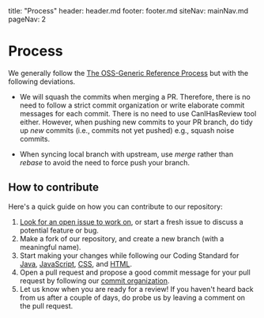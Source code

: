 <frontmatter>
  title: "Process"
  header: header.md
  footer: footer.md
  siteNav: mainNav.md
  pageNav: 2
</frontmatter>

# Process

We generally follow the  [The OSS-Generic Reference Process](https://oss-generic.github.io/process/) but with the following deviations.

* We will squash the commits when merging a PR. Therefore, there is no need to follow a strict commit organization or write elaborate commit messages for each commit. There is no need to use CanIHasReview tool either. However, when pushing new commits to your PR branch, do tidy up _new_ commits (i.e., commits not yet pushed) e.g., squash noise commits.

* When syncing local branch with upstream, use _merge_ rather than _rebase_ to avoid the need to force push your branch.

## How to contribute
Here's a quick guide on how you can contribute to our repository:
1. [Look for an open issue to work on](https://github.com/reposense/RepoSense/issues), or start a fresh issue to discuss a potential feature or bug.
2. Make a fork of our repository, and create a new branch (with a meaningful name).
3. Start making your changes while following our Coding Standard for
[Java](https://oss-generic.github.io/process/codingStandards/CodingStandard-Java.html),
[JavaScript](https://docs.google.com/document/d/1gZ6WG6HBTJYHAtVkz9kzi_SUuzfXqzO-SvFnLuag2xM/pub?embedded=true),
[CSS](https://oss-generic.github.io/process/codingStandards/CodingStandard-Css.html),
and [HTML](https://oss-generic.github.io/process/codingStandards/CodingStandard-Html.html).
4. Open a pull request and propose a good commit message for your pull request by following our [commit organization](https://oss-generic.github.io/process/docs/FormatsAndConventions.html#commit-message).
5. Let us know when you are ready for a review! If you haven't heard back from us after a couple of days, do probe us by leaving a comment on the pull request.
